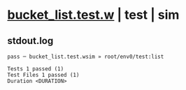 # [bucket_list.test.w](../../../../../../examples/tests/sdk_tests/bucket/bucket_list.test.w) | test | sim

## stdout.log
```log
pass ─ bucket_list.test.wsim » root/env0/test:list
 
Tests 1 passed (1)
Test Files 1 passed (1)
Duration <DURATION>
```

